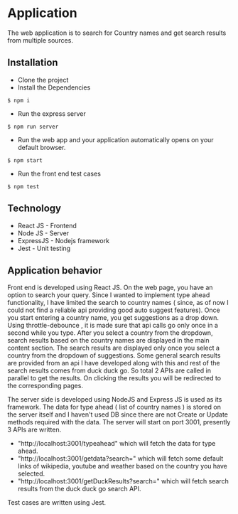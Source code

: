 # Application

The web application is to search for Country names and get search results from multiple sources.

## Installation

- Clone the project
- Install the Dependencies
```
$ npm i 
```
- Run the express server
```
$ npm run server 
```
- Run the web app and your application automatically opens on your default browser.
```
$ npm start
```

- Run the front end test cases
```
$ npm test
```

## Technology

- React JS - Frontend
- Node JS - Server
- ExpressJS - Nodejs framework
- Jest - Unit testing


## Application behavior

Front end is developed using React JS. On the web page,  you have an option to search your query. Since I wanted to implement type ahead functionality, I have limited the search to country names ( since, as of now I could not find a reliable api providing good auto suggest features). Once you start entering a country name, you get suggestions as a drop down. Using throttle-debounce , it is made sure that api calls go only once in a second while you type. After you select a country from the dropdown, search results based on the country names are displayed in the main content section. The search results are displayed only once you select a country from the dropdown of suggestions. Some general search results are provided from an api I have developed along with this and rest of the search results comes from duck duck go. So total 2 APIs are called in parallel to get the results. On clicking the results you will be redirected to the corresponding pages.


The server side is developed using NodeJS and Express JS is used as its framework. The data for type ahead ( list of country names ) is stored on the server itself and I haven't used DB since there are not Create or Update methods required with the data. The server will start on port 3001, presently 3 APIs are written.  
 * "http://localhost:3001/typeahead" which will fetch the data for type ahead.  
* "http://localhost:3001/getdata?search=<countryname>"  which will fetch some default links of wikipedia, youtube and weather based on the country you have selected.  
* "http://localhost:3001/getDuckResults?search=<countryname>" which will fetch search results from the duck duck go search API.



Test cases are written using Jest.

